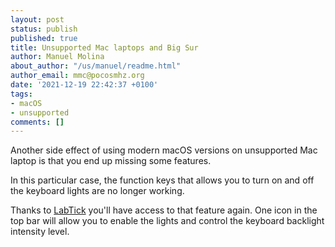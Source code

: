 ```yaml
---
layout: post
status: publish
published: true
title: Unsupported Mac laptops and Big Sur
author: Manuel Molina
about_author: "/us/manuel/readme.html"
author_email: mmc@pocosmhz.org
date: '2021-12-19 22:42:37 +0100'
tags:
- macOS
- unsupported
comments: []
---
```

Another side effect of using modern macOS versions on unsupported Mac laptop is that you end up missing some features.

In this particular case, the function keys that allows you to turn on and off the keyboard lights are no longer working.

Thanks to [LabTick](http://labtick.proculo.de/) you'll have access to that feature again. One icon in the top bar will allow you to enable the lights and control the keyboard backlight intensity level.
